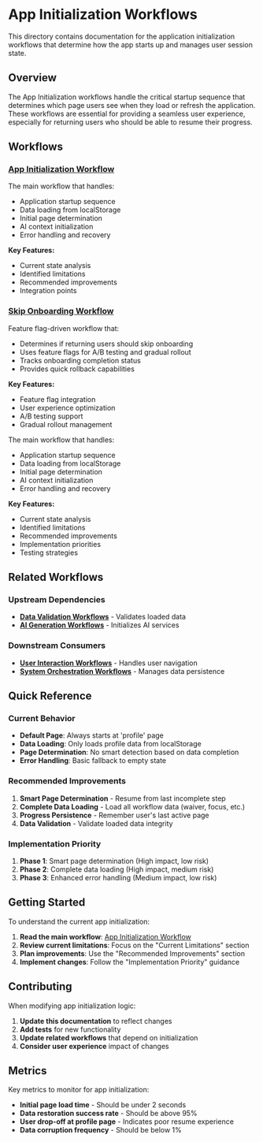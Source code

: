 # App Initialization Workflows

This directory contains documentation for the application initialization workflows that determine how the app starts up and manages user session state.

## Overview

The App Initialization workflows handle the critical startup sequence that determines which page users see when they load or refresh the application. These workflows are essential for providing a seamless user experience, especially for returning users who should be able to resume their progress.

## Workflows

### [App Initialization Workflow](./app-initialization-workflow.md)

The main workflow that handles:
- Application startup sequence
- Data loading from localStorage
- Initial page determination
- AI context initialization
- Error handling and recovery

**Key Features:**
- Current state analysis
- Identified limitations
- Recommended improvements
- Integration points

### [Skip Onboarding Workflow](./skip-onboarding-workflow.md)

Feature flag-driven workflow that:
- Determines if returning users should skip onboarding
- Uses feature flags for A/B testing and gradual rollout
- Tracks onboarding completion status
- Provides quick rollback capabilities

**Key Features:**
- Feature flag integration
- User experience optimization
- A/B testing support
- Gradual rollout management

The main workflow that handles:
- Application startup sequence
- Data loading from localStorage
- Initial page determination
- AI context initialization
- Error handling and recovery

**Key Features:**
- Current state analysis
- Identified limitations
- Recommended improvements
- Implementation priorities
- Testing strategies

## Related Workflows

### Upstream Dependencies
- **[Data Validation Workflows](../data-validation/)** - Validates loaded data
- **[AI Generation Workflows](../ai-generation/)** - Initializes AI services

### Downstream Consumers
- **[User Interaction Workflows](../user-interactions/)** - Handles user navigation
- **[System Orchestration Workflows](../system-orchestration/)** - Manages data persistence

## Quick Reference

### Current Behavior
- **Default Page**: Always starts at 'profile' page
- **Data Loading**: Only loads profile data from localStorage
- **Page Determination**: No smart detection based on data completion
- **Error Handling**: Basic fallback to empty state

### Recommended Improvements
1. **Smart Page Determination** - Resume from last incomplete step
2. **Complete Data Loading** - Load all workflow data (waiver, focus, etc.)
3. **Progress Persistence** - Remember user's last active page
4. **Data Validation** - Validate loaded data integrity

### Implementation Priority
1. **Phase 1**: Smart page determination (High impact, low risk)
2. **Phase 2**: Complete data loading (High impact, medium risk)
3. **Phase 3**: Enhanced error handling (Medium impact, low risk)

## Getting Started

To understand the current app initialization:

1. **Read the main workflow**: [App Initialization Workflow](./app-initialization-workflow.md)
2. **Review current limitations**: Focus on the "Current Limitations" section
3. **Plan improvements**: Use the "Recommended Improvements" section
4. **Implement changes**: Follow the "Implementation Priority" guidance

## Contributing

When modifying app initialization logic:

1. **Update this documentation** to reflect changes
2. **Add tests** for new functionality
3. **Update related workflows** that depend on initialization
4. **Consider user experience** impact of changes

## Metrics

Key metrics to monitor for app initialization:

- **Initial page load time** - Should be under 2 seconds
- **Data restoration success rate** - Should be above 95%
- **User drop-off at profile page** - Indicates poor resume experience
- **Data corruption frequency** - Should be below 1% 